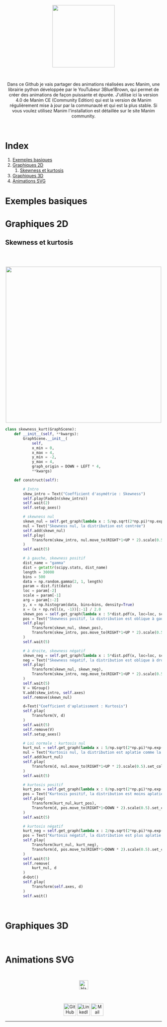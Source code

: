 <p align="center">
	  <img src="https://user-images.githubusercontent.com/63207451/116782710-0b330080-aa8b-11eb-9add-3fb93a94655d.png" height="200">
<p/>

<br/>

<p align="center">
Dans ce Github je vais partager des animations réalisées avec Manim, une librairie python développée par le YouTubeur 3Blue1Brown, qui permet de créer des animations de façon puissante et épurée. J'utilise ici la version 4.0 de Manim CE (Community Edition) qui est la version de Manim régulièrement mise à jour par la communauté et qui est la plus stable. Si vous voulez utilisez Manim l'installation est détaillée sur le site Manim community. 
	
<br/>
<p/>

<br/>

# Index

1. [Exemples basiques](#Exemples-basiques)
2. [Graphiques 2D](#Graphiques-2D)
	1. [Skewness et kurtosis](#Skewness-et-kurtosis)
4. [Graphiques 3D](#Graphiques-3D)
5. [Animations SVG](#Animations-SVG)


# Exemples basiques
# Graphiques 2D
## Skewness et kurtosis

<br/> 
<br/>

<p align="center">
	  <img src="https://user-images.githubusercontent.com/63207451/116785188-7b944e80-aa98-11eb-94a0-020071958081.gif" height="500">
<p/>

```py
class skewness_kurt(GraphScene):
    def __init__(self, **kwargs):
        GraphScene.__init__(
            self,
            x_min = 0,
            x_max = 4,
            y_min = -2,
            y_max = 4,
            graph_origin = DOWN + LEFT * 4,
            **kwargs)

    def construct(self):

        # Intro
        skew_intro = Text("Coefficient d'asymétrie : Skewness")
        self.play(FadeIn(skew_intro))
        self.wait(2)
        self.setup_axes()

        # skewness nul
        skewn_nul = self.get_graph(lambda x : 5/np.sqrt(2*np.pi)*np.exp(-0.5*(x-2)**2))
        nul = Text("Skewness nul, la distribution est centrée")
        self.add(skewn_nul)
        self.play(
            Transform(skew_intro, nul.move_to(RIGHT*1+UP * 2).scale(0.5).set_color(BLUE))
        )
        self.wait(5)

        # à gauche, skewness positif
        dist_name = "gamma"
        dist = getattr(scipy.stats, dist_name)
        length = 30000
        bins = 500
        data = np.random.gamma(2, 1, length)
        param = dist.fit(data)
        loc = param[-2]
        scale = param[-1]
        arg = param[:-2]
        y, x = np.histogram(data, bins=bins, density=True)
        x = (x + np.roll(x, -1))[:-1] / 2.0
        skewn_pos = self.get_graph(lambda x : 5*dist.pdf(x, loc=loc, scale=scale, *arg))
        pos = Text("Skewness positif, la distribution est oblique à gauche, étalée à droite")
        self.play(
            Transform(skewn_nul, skewn_pos),
            Transform(skew_intro, pos.move_to(RIGHT*1+UP * 2).scale(0.5).set_color(GREEN))
        )
        self.wait(5)

        # à droite, skewness négatif
        skewn_neg = self.get_graph(lambda x : 5*dist.pdf(x, loc=loc, scale=scale, *arg)).flip(UP)
        neg = Text("Skewness négatif, la distribution est oblique à droite, étalée à gauche")
        self.play(
            Transform(skewn_nul, skewn_neg),
            Transform(skew_intro, neg.move_to(RIGHT*1+UP * 2).scale(0.5).set_color(YELLOW))
        )
        self.wait(5)
        V = VGroup()
        V.add(skew_intro, self.axes)
        self.remove(skewn_nul)

        d=Text("Coefficient d'aplatissment : Kurtosis")
        self.play(
            Transform(V, d)
        )
        self.wait(5)
        self.remove(V)
        self.setup_axes()

        # Loi normale : kurtosis nul
        kurt_nul = self.get_graph(lambda x : 5/np.sqrt(2*np.pi)*np.exp(-0.5*(x-2)**2))
        nul = Text("Kurtosis nul, la distribution est aplatie comme la loi normale")
        self.add(kurt_nul)
        self.play(
            Transform(d, nul.move_to(RIGHT*1+UP * 2).scale(0.5).set_color(BLUE))
        )
        self.wait(5)

        # kurtosis positif
        kurt_pos = self.get_graph(lambda x : 8/np.sqrt(2*np.pi)*np.exp(-0.5*(x-2)**2))
        pos = Text("Kurtosis positif, la distribution est moins aplatie que la loi normale")
        self.play(
            Transform(kurt_nul,kurt_pos),
            Transform(d, pos.move_to(RIGHT*1+DOWN * 2).scale(0.5).set_color(GREEN))
        )
        self.wait(5)

        # kurtosis négatif
        kurt_neg = self.get_graph(lambda x : 2/np.sqrt(2*np.pi)*np.exp(-0.5*(x-2)**2))
        pos = Text("Kurtosis négatif, la distribution est plus aplatie que la loi normale")
        self.play(
            Transform(kurt_nul, kurt_neg),
            Transform(d, pos.move_to(RIGHT*1+DOWN * 2).scale(0.5).set_color(YELLOW))
        )
        self.wait(5)
        self.remove(
            kurt_nul, d
        )
        d=Dot()
        self.play(
            Transform(self.axes, d)
        )
        self.wait()
```

<br/>

# Graphiques 3D

<br/>

# Animations SVG

<br/>

<p align="center"><a href="#Index"><img src="http://randojs.com/images/backToTopButton.png" alt="Haut de la page" height="29"/></a></p>

<br/>


<p align="center">
  <a href="https://github.com/antonin-lfv" class="fancybox" ><img src="https://user-images.githubusercontent.com/63207451/97302854-e484da80-1859-11eb-9374-5b319ca51197.png" title="GitHub" width="40" height="40"></a>
  <a href="https://www.linkedin.com/in/antonin-lefevre-565b8b141" class="fancybox" ><img src="https://user-images.githubusercontent.com/63207451/97303444-b2c04380-185a-11eb-8cfc-864c33a64e4b.png" title="LinkedIn" width="40" height="40"></a>
  <a href="mailto:antoninlefevre45@icloud.com" class="fancybox" ><img src="https://user-images.githubusercontent.com/63207451/97303543-cec3e500-185a-11eb-8adc-c1364e2054a9.png" title="Mail" width="40" height="40"></a>
</p>


---------------------------
